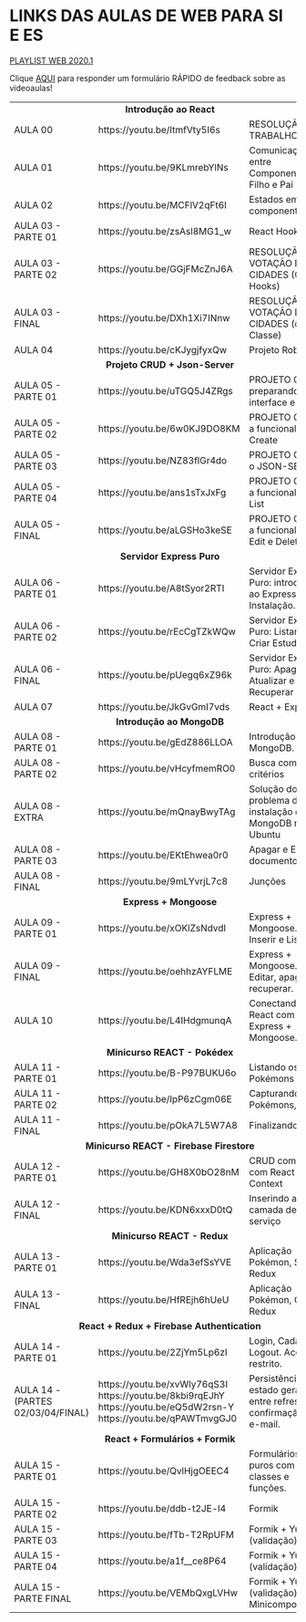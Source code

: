 

<h1>LINKS DAS AULAS DE WEB PARA SI E ES</h1>

<a href="https://www.youtube.com/playlist?list=PL2R4y_yfi1pc9RLA6E7hLwRolKqix7HPv">PLAYLIST WEB 2020.1</a>

Clique <a href="https://forms.gle/RD1sdBEVzr1Uqt47A">AQUI</a> para responder um formulário RÁPIDO de feedback sobre as videoaulas!

<table>
	<tr>
		<td colspan="3" align="center"><b>Introdução ao React</b></td>
	</tr>
	<tr>
		<td>
			AULA 00
		</td>
		<td >
			https://youtu.be/ItmfVty5I6s
		</td>
		<td>
			RESOLUÇÃO DO TRABALHO 2
		</td>
	</tr>
	<tr>
		<td>
			AULA 01
		</td>
		<td>
			https://youtu.be/9KLmrebYlNs
		</td>
		<td>
			Comunicação entre Componente Filho e Pai
		</td>
	</tr>
	<tr>
		<td>
			AULA 02
		</td>
		<td>
			https://youtu.be/MCFlV2qFt6I
		</td>
		<td>
			Estados em componentes.
		</td>
	</tr>
	<tr>
		<td>
			AULA 03 - PARTE 01
		</td>
		<td>
			https://youtu.be/zsAsl8MG1_w
		</td>
		<td>
			React Hooks
		</td>
	</tr>
	<tr>
		<td>
			AULA 03 - PARTE 02
		</td>
		<td>
			https://youtu.be/GGjFMcZnJ6A
		</td>
		<td>
			RESOLUÇÃO VOTAÇÃO DE CIDADES (Com Hooks)
		</td>
	</tr>
	<tr>
		<td>
			AULA 03 - FINAL
		</td>
		<td>
			https://youtu.be/DXh1Xi7INnw
		</td>
		<td>
			RESOLUÇÃO VOTAÇÃO DE CIDADES (com Classe)
		</td>
	</tr>
	<tr>
		<td>
			AULA 04
		</td>
		<td>
			https://youtu.be/cKJygjfyxQw
		</td>
		<td>
			Projeto Robô
		</td>
	</tr>
	<tr>
		<td colspan="3" align="center"><b>Projeto CRUD + Json-Server</b></td>
	</tr>
	<tr>
		<td>
			AULA 05 - PARTE 01
		</td>
		<td>
			https://youtu.be/uTGQ5J4ZRgs
		</td>
		<td>
			PROJETO CRUD: preparando a interface e links
		</td>
	</tr>
	<tr>
		<td>
			AULA 05 - PARTE 02
		</td>
		<td>
			https://youtu.be/6w0KJ9DO8KM
		</td>
		<td>
			PROJETO CRUD: a funcionalidade Create
		</td>
	</tr>
	<tr>
		<td>
			AULA 05 - PARTE 03
		</td>
		<td>
			https://youtu.be/NZ83flGr4do
		</td>
		<td>
			PROJETO CRUD: o JSON-SERVER
		</td>
	</tr>
	<tr>
		<td>
			AULA 05 - PARTE 04
		</td>
		<td>
			https://youtu.be/ans1sTxJxFg
		</td>
		<td>
			PROJETO CRUD: a funcionalidade List
		</td>
	</tr>
	<tr>
		<td>
			AULA 05 - FINAL
		</td>
		<td>
			https://youtu.be/aLGSHo3keSE
		</td>
		<td>
			PROJETO CRUD: a funcionalidade Edit e Delete
		</td>
	</tr>
	<tr>
		<td colspan="3" align="center"><b>Servidor Express Puro</b></td>
	</tr>
	<tr>
		<td>
			AULA 06 - PARTE 01
		</td>
		<td>
			https://youtu.be/A8tSyor2RTI
		</td>
		<td>
			Servidor Express Puro: introdução ao Express e Instalação.
		</td>
	</tr>
	<tr>
		<td>
			AULA 06 - PARTE 02
		</td>
		<td>
			https://youtu.be/rEcCgTZkWQw
		</td>
		<td>
			Servidor Express Puro: Listar e Criar Estudante
		</td>
	</tr>
	<tr>
		<td>
			AULA 06 - FINAL
		</td>
		<td>
			https://youtu.be/pUegq6xZ96k
		</td>
		<td>
			Servidor Express Puro: Apagar, Atualizar e Recuperar
		</td>
	</tr>
	<tr>
		<td>
			AULA 07
		</td>
		<td>
			https://youtu.be/JkGvGmI7vds
		</td>
		<td>
			React + Express
		</td>
	</tr>
	<tr>
		<td colspan="3" align="center"><b>Introdução ao MongoDB</b></td>
	</tr>
	<tr>
		<td>
			AULA 08 - PARTE 01
		</td>
		<td>
			https://youtu.be/gEdZ886LLOA
		</td>
		<td>
			Introdução ao MongoDB. 
		</td>
	</tr>
	<tr>
		<td>
			AULA 08 - PARTE 02
		</td>
		<td>
			https://youtu.be/vHcyfmemRO0
		</td>
		<td>
			Busca com critérios
		</td>
	</tr>
	<tr>
		<td>
			AULA 08 - EXTRA
		</td>
		<td>
			https://youtu.be/mQnayBwyTAg
		</td>
		<td>
			Solução do problema de instalação do MongoDB no Ubuntu
		</td>
	</tr>
	<tr>
		<td>
			AULA 08 - PARTE 03
		</td>
		<td>
			https://youtu.be/EKtEhwea0r0
		</td>
		<td>
			Apagar e Editar documentos
		</td>
	</tr>
	<tr>
		<td>
			AULA 08 - FINAL
		</td>
		<td>
			https://youtu.be/9mLYvrjL7c8
		</td>
		<td>
			Junções
		</td>
	</tr>
	<tr>
		<td colspan="3" align="center"><b>Express + Mongoose</b></td>
	</tr>
	<tr>
		<td>
			AULA 09 - PARTE 01
		</td>
		<td>
			https://youtu.be/xOKlZsNdvdI
		</td>
		<td>
			Express + Mongoose. Inserir e Listar.
		</td>
	</tr>
	<tr>
		<td>
			AULA 09 - FINAL
		</td>
		<td>
			https://youtu.be/oehhzAYFLME
		</td>
		<td>
			Express + Mongoose. Editar, apagar e recuperar.
		</td>
	</tr>
	<tr>
		<td>
			AULA 10
		</td>
		<td>
			https://youtu.be/L4IHdgmunqA
		</td>
		<td>
			Conectando o React com o Express + Mongoose.
		</td>
	</tr>
	<tr>
		<td colspan="3" align="center"><b>Minicurso REACT - Pokédex</b></td>
	</tr>
	<tr>
		<td>
			AULA 11 - PARTE 01
		</td>
		<td>
			https://youtu.be/B-P97BUKU6o
		</td>
		<td>
			Listando os Pokémons
		</td>
	</tr>
	<tr>
		<td>
			AULA 11 - PARTE 02
		</td>
		<td>
			https://youtu.be/IpP6zCgm06E
		</td>
		<td>
			Capturando os Pokémons, Arena
		</td>
	</tr>
	<tr>
		<td>
			AULA 11 - FINAL
		</td>
		<td>
			https://youtu.be/pOkA7L5W7A8
		</td>
		<td>
			Finalizando
		</td>
	</tr>
	<tr>
		<td colspan="3" align="center"><b>Minicurso REACT - Firebase Firestore</b></td>
	</tr>
	<tr>
		<td>
			AULA 12 - PARTE 01
		</td>
		<td>
			https://youtu.be/GH8X0bO28nM
		</td>
		<td>
			CRUD completo com React Context
		</td>
	</tr>
	<tr>
		<td>
			AULA 12 - FINAL
		</td>
		<td>
			https://youtu.be/KDN6xxxD0tQ
		</td>
		<td>
			Inserindo a camada de serviço
		</td>
	</tr>
	<tr>
		<td colspan="3" align="center"><b>Minicurso REACT - Redux</b></td>
	</tr>
	<tr>
		<td>
			AULA 13 - PARTE 01
		</td>
		<td>
			https://youtu.be/Wda3efSsYVE
		</td>
		<td>
			Aplicação Pokémon, SEM Redux
		</td>
	</tr>
	<tr>
		<td>
			AULA 13 - FINAL
		</td>
		<td>
			https://youtu.be/HfREjh6hUeU
		</td>
		<td>
			Aplicação Pokémon, COM Redux
		</td>
	</tr>
	<tr>
		<td colspan="3" align="center"><b>React + Redux + Firebase Authentication</b></td>
	</tr>
	<tr>
		<td>
			AULA 14 - PARTE 01
		</td>
		<td>
			https://youtu.be/2ZjYm5Lp6zI
		</td>
		<td>
			Login, Cadastro e Logout. Acesso restrito.
		</td>
	</tr>
	<tr>
		<td>
			AULA 14  - (PARTES 02/03/04/FINAL)
		</td>
		<td>
			https://youtu.be/xvWly76qS3I <br />
			https://youtu.be/8kbi9rqEJhY <br />
			https://youtu.be/eQ5dW2rsn-Y <br />
			https://youtu.be/qPAWTmvgGJ0
		</td>
		<td>
			Persistência do estado geral <br /> entre refreshes, confirmação de e-mail.
		</td>
	</tr>
	<tr>
		<td colspan="3" align="center"><b>React + Formulários + Formik</b></td>
	</tr>
	<tr>
		<td>
			AULA 15 - PARTE 01
		</td>
		<td>
			https://youtu.be/QvlHjgOEEC4
		</td>
		<td>
			Formulários puros com classes e funções.
		</td>
	</tr>
	<tr>
		<td>
			AULA 15 - PARTE 02
		</td>
		<td>
			https://youtu.be/ddb-t2JE-l4
		</td>
		<td>
			Formik
		</td>
	</tr>
	<tr>
		<td>
			AULA 15 - PARTE 03
		</td>
		<td>
			https://youtu.be/fTb-T2RpUFM
		</td>
		<td>
			Formik + Yup (validação)	
		</td>
	</tr>
	<tr>
		<td>
			AULA 15 - PARTE 04
		</td>
		<td>
			https://youtu.be/a1f__ce8P64
		</td>
		<td>
			Formik + Yup (validação)
		</td>
	</tr>
	<tr>
		<td>
			AULA 15 - PARTE FINAL
		</td>
		<td>
			https://youtu.be/VEMbQxgLVHw
		</td>
		<td>
			Formik + Yup (validação) + Minicomponentes
		</td>
	</tr>
<!--	<tr>
		<td>
			AULA 15 - PARTE 06
		</td>
		<td>
			https://youtu.be/_ABa-bPoXIA
		</td>
		<td>
			Formik + Yup (validação) + Minicomponentes
		</td>
	</tr>
	<tr>
		<td>
			AULA 15 - PARTE 07
		</td>
		<td>
			https://youtu.be/AjMZRpdPrn0
		</td>
		<td>
			Formik + Yup (validação) + Minicomponentes
		</td>
	</tr>
	<tr>
		<td>
			AULA 15 - PARTE 08
		</td>
		<td>
			https://youtu.be/9JLjk4Jc57U
		</td>
		<td>
			Formik + Yup (validação) + Minicomponentes
		</td>
	</tr>
-->
</table>


  


